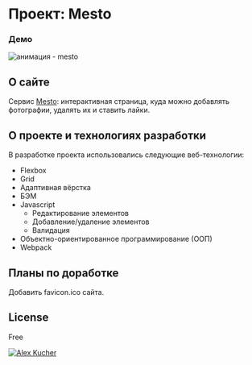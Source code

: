 # Проект: Mesto

### Демо

<img style="margin: 0 auto;" src='https://github.com/G28XYZ/g28xyz.github.io/blob/08687c3688aa33f26742891eb9495fcc32cd22bb/video/mesto.gif?raw=true' alt="анимация - mesto">

## О сайте

Сервис [Mesto](https://g28xyz.github.io/mesto/ "Ссылка на сайт"): интерактивная страница, куда можно добавлять фотографии, удалять их и ставить лайки.

## О проекте и технологиях разработки

В разработке проекта использовались следующие веб-технологии:

<ul>
  <li>Flexbox</li>
  <li>Grid</li>
  <li>Адаптивная вёрстка</li>
  <li>БЭМ</li>
  <li>Javascript
    <ul>
      <li>Редактирование элементов</li>
      <li>Добавление/удаление элементов</li>
      <li>Валидация</li>
    </ul>
  </li>
    <li>Объектно-ориентированное программирование (ООП)</li>
    <li>Webpack</li>
</ul>

## Планы по доработке

Добавить favicon.ico сайта.

## License

Free

[![Alex Kucher](https://img.shields.io/badge/Powered%20by-Alex%20Kucher-green?style=plastic)](https://github.com/G28XYZ)
